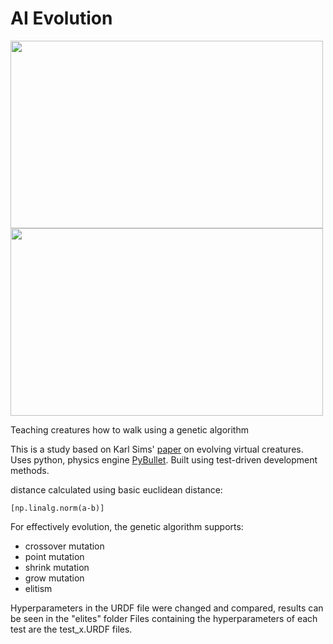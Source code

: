 # AI Evolution

<p float="left">
  <img src="https://user-images.githubusercontent.com/84393679/215149585-4282f01c-dd29-417b-a5ee-79723172fb86.png" width=500 height=300/>
  <img src="https://user-images.githubusercontent.com/84393679/215149709-75aa0723-a8f8-48b6-b397-c743f597620e.png" width=500 height=300/>
</p>

Teaching creatures how to walk using a genetic algorithm 

This is a study based on Karl Sims' <a href="https://www.karlsims.com/papers/siggraph94.pdf">paper</a> on evolving virtual creatures. 
Uses python, physics engine <a href="https://pybullet.org/wordpress/">PyBullet</a>. Built using test-driven development methods. 

distance calculated using basic euclidean distance:
```
[np.linalg.norm(a-b)]
 ```
 
For effectively evolution, the genetic algorithm supports: 
 * crossover mutation
 * point mutation
 * shrink mutation 
 * grow mutation 
 * elitism 

Hyperparameters in the URDF file were changed and compared, results can be seen in the "elites" folder
Files containing the hyperparameters of each test are the test_x.URDF files. 
